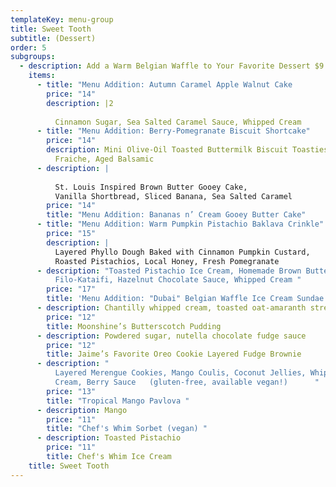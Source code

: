 ```yaml
---
templateKey: menu-group
title: Sweet Tooth
subtitle: (Dessert)
order: 5
subgroups:
  - description: Add a Warm Belgian Waffle to Your Favorite Dessert $9
    items:
      - title: "Menu Addition: Autumn Caramel Apple Walnut Cake         "
        price: "14"
        description: |2
                    
          Cinnamon Sugar, Sea Salted Caramel Sauce, Whipped Cream 
      - title: "Menu Addition: Berry-Pomegranate Biscuit Shortcake"
        price: "14"
        description: Mini Olive-Oil Toasted Buttermilk Biscuit Toasties, Whipped Creme
          Fraiche, Aged Balsamic
      - description: |
          
          St. Louis Inspired Brown Butter Gooey Cake, 
          Vanilla Shortbread, Sliced Banana, Sea Salted Caramel 
        price: "14"
        title: "Menu Addition: Bananas n’ Cream Gooey Butter Cake"
      - title: "Menu Addition: Warm Pumpkin Pistachio Baklava Crinkle"
        price: "15"
        description: |
          Layered Phyllo Dough Baked with Cinnamon Pumpkin Custard, 
          Roasted Pistachios, Local Honey, Fresh Pomegranate 
      - description: "Toasted Pistachio Ice Cream, Homemade Brown Butter Shredded
          Filo-Kataifi, Hazelnut Chocolate Sauce, Whipped Cream "
        price: "17"
        title: 'Menu Addition: "Dubai" Belgian Waffle Ice Cream Sundae'
      - description: Chantilly whipped cream, toasted oat-amaranth streusel
        price: "12"
        title: Moonshine’s Butterscotch Pudding
      - description: Powdered sugar, nutella chocolate fudge sauce
        price: "12"
        title: Jaime’s Favorite Oreo Cookie Layered Fudge Brownie
      - description: "                                                      Crispy
          Layered Merengue Cookies, Mango Coulis, Coconut Jellies, Whipped
          Cream, Berry Sauce   (gluten-free, available vegan!)      "
        price: "13"
        title: "Tropical Mango Pavlova "
      - description: Mango
        price: "11"
        title: "Chef's Whim Sorbet (vegan) "
      - description: Toasted Pistachio
        price: "11"
        title: Chef's Whim Ice Cream
    title: Sweet Tooth
---
```

